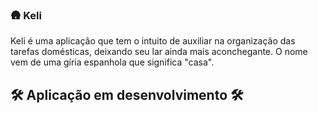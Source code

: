 ### 🛖 Keli
Keli é uma aplicação que tem o intuito de auxiliar na organização das tarefas domésticas, deixando seu lar ainda mais aconchegante. O nome vem de uma gíria espanhola que significa "casa".

## 🛠️ Aplicação em desenvolvimento 🛠️
